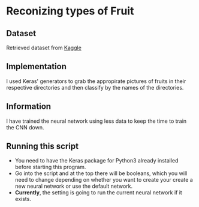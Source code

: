 # Reconizing types of Fruit

## Dataset
Retrieved dataset from [Kaggle](https://www.kaggle.com/moltean/fruits)

## Implementation
I used Keras' generators to grab the appropirate pictures of fruits in their respective directories and then classify by the names of the directories.

## Information
I have trained the neural network using less data to keep the time to train the CNN down.

## Running this script
- You need to have the Keras package for Python3 already installed before starting this program.
- Go into the script and at the top there will be booleans, which you will need to change depending on whether you want to create your create a new neural network or use the default network.
- **Currently**, the setting is going to run the current neural network if it exists.
